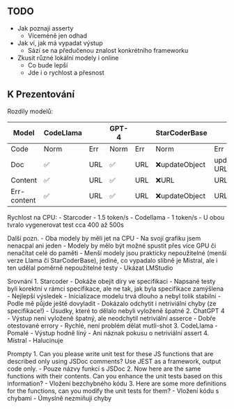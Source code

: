 ## TODO

- Jak poznají asserty 
    - Víceméně jen odhad
- Jak ví, jak má vypadat výstup
    - Sází se na předučenou znalost konkrétního frameworku
- Zkusit různé lokální modely i online
    - Co bude lepší
    - Jde i o rychlost a přesnost

## K Prezentování

Rozdíly modelů:

| Model       | CodeLlama |     | GPT-4 |     | StarCoderBase |     |
|-------------|-----------|-----|-------|-----|---------------|-----|
| Code        | Norm      | Err | Norm  | Err | Norm          | Err |
| Doc         | ✅        | URL | ✅    | URL | ❌updateObject|updateObject, URL  |
| Content     | ✅        | URL | ✅    | URL |   ❌URL       |URL  |
| Err-content | ✅        | URL | ✅    | URL | ❌updateObject|URL  |

Rychlost na CPU:
    - Starcoder - 1.5 token/s
    - Codellama - 1 token/s
    - U obou tvralo vygenerovat test cca 400 až 500s

Další pozn.
    - Oba modely by měli jet na CPU
    - Na svojí grafiku jsem nenacpal ani jeden
    - Modely by mělo být možné spustit přes více GPU či nenačítat celé do paměti
    - Menší modely jsou prakticky nepoužitelné (menší verze Llama či StarCoderBase), jediné, co vypadalo slibně je Mistral, ale i ten udělal poměrně nepoužitelné testy
    - Ukázat LMStudio

Srovnání
    1. Starcoder
        - Dokáže obejít díry ve specifikaci
            - Napsané testy byli korektní v rámci specifikace, ale ne tak, jak byla specifikace zamýšlena
            - Nejlepší výsledek
            - Inicializace modelu trvá dlouho a nebyl tolik stabilní
                - Podle mě půjde ještě dovyladit
            - Dokázalo odchytit i netriviální chyby (ze specifikace!)
            - Úsudky, které to dělalo nebyli vyloženě špatné
    2. ChatGPT 4
        - Výstup není vyloženě špatný, ale neodchytil netriviální asserce
        - Dobře otestované errory
        - Rychlé, není problém dělat mutli-shot
    3. CodeLlama
        - Pomalé
        - Výstup hodně líný
        - Ani náznak pokusu o netriviální assert
    4. Místral
        - Halucinuje

Prompty
    1. Can you please write unit test for these JS functions that are described only using JSDoc comments? Use JEST as a framework, output code only. 
        - Pouze názvy funkcí s JSDoc
    2. Now here are the same functions with their contents. Can you enhance the unit tests based on this information? 
        - Vložení bezchybného kódu
    3. Here are some more definitions for the functions, can you modify the unit tests for them? 
        - Vložení kódu s chybami
        - Úmyslně nezmiňuji chyby
